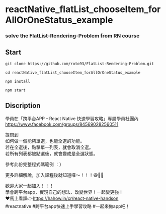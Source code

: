 
# reactNative_flatList_chooseItem_forAllOrOneStatus_example
### solve the FlatList-Rendering-Problem from RN course

## Start

`git clone https://github.com/roto93/FlatList-Rendering-Problem.git`

`cd reactNative_flatList_chooseItem_forAllOrOneStatus_example`

`npm install`

`npm start`

## Discription

學員在「跨平台APP - React Native 快速學習攻略」專屬學員社團內
https://www.facebook.com/groups/845690282560511

提問到  
如何做一個能夠單選，也能全選的功能。  
若在全選後，點擊單一列表，就會取消全選。  
若所有列表都被點選後，就會變成是全選狀態。  

參考此份完整程式碼範例 ：）

更多詳細解說，加入課程後就知道囉～！！！😆🥳😬

歡迎大家一起加入！！！  
學會跨平台app，實現自己的想法、改變世界！一起變更強！  
❤️馬上看課👉https://hahow.in/cr/react-native-handson   
#reactnative
#跨平台app快速上手學習攻略
#一起來做app吧！


